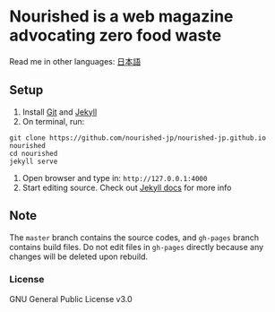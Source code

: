 # Nourished is a web magazine advocating zero food waste

Read me in other languages: [日本語](README.ja.md)

## Setup

1. Install [Git](https://git-scm.com/) and [Jekyll](https://jekyllrb.com/)
1. On terminal, run:
```
git clone https://github.com/nourished-jp/nourished-jp.github.io nourished
cd nourished
jekyll serve
```
1. Open browser and type in: ``http://127.0.0.1:4000``
1. Start editing source. Check out [Jekyll docs](https://jekyllrb.com/docs/home/) for more info

## Note

The ``master`` branch contains the source codes, and ``gh-pages`` branch contains build files. Do not edit files in ``gh-pages`` directly because any changes will be deleted upon rebuild.

### License

GNU General Public License v3.0
